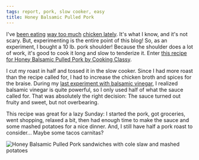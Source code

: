 ```yaml
---
tags: report, pork, slow cooker, easy
title: Honey Balsamic Pulled Pork
---
```


I've [been eating](/blog/2016/01/12/honey-sriracha-chicken-drumsticks/)
[way too much](/blog/2016/02/03/jamaican-jerk-chicken/) [chicken
lately](/blog/2016/02/24/poulet-au-vin-blanc/). It's what I know, and
it's not scary. But, experimenting is the entire point of this blog!
So, as an experiment, I bought a 10 lb. pork shoulder! Because the
shoulder does a lot of work, it's good to cook it long and slow to
tenderize it. Enter [this recipe for Honey Balsamic Pulled Pork by
Cooking
Classy](http://www.cookingclassy.com/2014/10/slow-cooker-balsamic-honey-pulled-pork-sandwiches-giveaway/).

I cut my roast in half and tossed it in the slow cooker. Since I had
more roast than the recipe called for, I had to increase the chicken
broth and spices for the braise. During my [last experiment with
balsamic vinegar](/blog/2016/01/12/honey-sriracha-chicken-drumsticks/),
I realized balsamic vinegar is quite powerful, so I only used half of
what the sauce called for. That was absolutely the right decision: The
sauce turned out fruity and sweet, but not overbearing.

This recipe was great for a lazy Sunday: I started the pork, got
groceries, went shopping, relaxed a bit, then had enough time to make
the sauce and some mashed potatoes for a nice dinner. And, I still have
half a pork roast to consider... Maybe some tacos carnitas?

![Honey Balsamic Pulled Pork sandwiches with cole slaw and mashed
potatoes](glamour.jpg)
